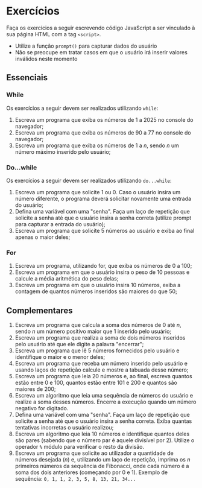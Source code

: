 




























# Exercícios

Faça os exercícios a seguir escrevendo código JavaScript a ser vinculado à sua página HTML com a tag `<script>`.

-   Utilize a função `prompt()` para capturar dados do usuário
-   Não se preocupe em tratar casos em que o usuário irá inserir valores inválidos neste momento

## Essenciais

### While

Os exercícios a seguir devem ser realizados utilizando `while`:

1. Escreva um programa que exiba os números de 1 a 2025 no console do navegador;
2. Escreva um programa que exiba os números de 90 a 77 no console do navegador;
3. Escreva um programa que exiba os números de 1 a _n_, sendo _n_ um número máximo inserido pelo usuário;

### Do...while

Os exercícios a seguir devem ser realizados utilizando `do...while`:

1. Escreva um programa que solicite 1 ou 0. Caso o usuário insira um número diferente, o programa deverá solicitar novamente uma entrada do usuário;
2. Defina uma variável com uma "senha". Faça um laço de repetição que solicite a senha até que o usuário insira a senha correta (utilize prompt para capturar a entrada do usuário);
3. Escreva um programa que solicite 5 números ao usuário e exiba ao final apenas o maior deles;

### For

1. Escreva um programa, utilizando for, que exiba os números de 0 a 100;
2. Escreva um programa em que o usuário insira o peso de 10 pessoas e calcule a média aritmética do peso delas;
3. Escreva um programa em que o usuário insira 10 números, exiba a contagem de quantos números inseridos são maiores do que 50;

## Complementares

1. Escreva um programa que calcula a soma dos números de 0 até _n_, sendo _n_ um número positivo maior que 1 inserido pelo usuário;
2. Escreva um programa que realiza a soma de dois números inseridos pelo usuário até que ele digite a palavra "encerrar";
3. Escreva um programa que lê 5 números fornecidos pelo usuário e identifique o maior e o menor deles;
4. Escreva um programa que receba um número inserido pelo usuário e usando laços de repetição calcule e mostre a tabuada desse número;
5. Escreva um programa que leia 20 números e, ao final, escreva quantos estão entre 0 e 100, quantos estão entre 101 e 200 e quantos são maiores de 200;
6. Escreva um algoritmo que leia uma sequência de números do usuário e realize a soma desses números. Encerre a execução quando um número negativo for digitado.
7. Defina uma variável com uma "senha". Faça um laço de repetição que solicite a senha até que o usuário insira a senha correta. Exiba quantas tentativas incorretas o usuário realizou;
8. Escreva um algoritmo que leia 10 números e identifique quantos deles são pares (sabendo que o número par é aquele divisível por 2). Utilize o operador `%` módulo para verificar o resto da divisão.
9. Escreva um programa que solicite ao utilizador a quantidade de números desejada (_n_) e, utilizando um laço de repetição, imprima os _n_ primeiros números da sequência de Fibonacci, onde cada número é a soma dos dois anteriores (começando por 0 e 1). Exemplo de sequência: `0, 1, 1, 2, 3, 5, 8, 13, 21, 34...`
